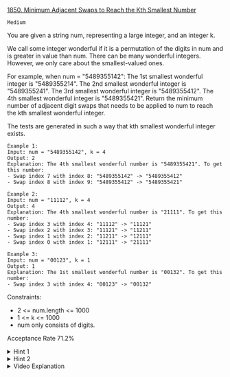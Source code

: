 [1850. Minimum Adjacent Swaps to Reach the Kth Smallest Number](https://leetcode.com/problems/minimum-adjacent-swaps-to-reach-the-kth-smallest-number/description/)

`Medium`

You are given a string num, representing a large integer, and an integer k.

We call some integer wonderful if it is a permutation of the digits in num and is greater in value than num. There can be many wonderful integers. However, we only care about the smallest-valued ones.

For example, when num = "5489355142":
The 1st smallest wonderful integer is "5489355214".
The 2nd smallest wonderful integer is "5489355241".
The 3rd smallest wonderful integer is "5489355412".
The 4th smallest wonderful integer is "5489355421".
Return the minimum number of adjacent digit swaps that needs to be applied to num to reach the kth smallest wonderful integer.

The tests are generated in such a way that kth smallest wonderful integer exists.

```
Example 1:
Input: num = "5489355142", k = 4
Output: 2
Explanation: The 4th smallest wonderful number is "5489355421". To get this number:
- Swap index 7 with index 8: "5489355142" -> "5489355412"
- Swap index 8 with index 9: "5489355412" -> "5489355421"

Example 2:
Input: num = "11112", k = 4
Output: 4
Explanation: The 4th smallest wonderful number is "21111". To get this number:
- Swap index 3 with index 4: "11112" -> "11121"
- Swap index 2 with index 3: "11121" -> "11211"
- Swap index 1 with index 2: "11211" -> "12111"
- Swap index 0 with index 1: "12111" -> "21111"

Example 3:
Input: num = "00123", k = 1
Output: 1
Explanation: The 1st smallest wonderful number is "00132". To get this number:
- Swap index 3 with index 4: "00123" -> "00132"
``` 

Constraints:

- 2 <= num.length <= 1000
- 1 <= k <= 1000
- num only consists of digits.

Acceptance Rate
71.2%

<details>
<summary>Hint 1</summary>

Find the next permutation of the given string k times.

</details>

<details>
<summary>Hint 2</summary>

Try to move each element to its correct position and calculate the number of steps.

</details>

<details>
<summary>Video Explanation</summary>

[HuifengGuan](https://www.youtube.com/watch?v=w2AOhnQkpnw&ab_channel=HuifengGuan)
</details>